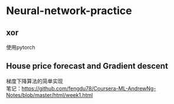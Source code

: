 ﻿# Neural-network-practice
## xor
  使用pytorch
## House price forecast and Gradient descent
  梯度下降算法的简单实现  
  笔记：https://github.com/fengdu78/Coursera-ML-AndrewNg-Notes/blob/master/html/week1.html
